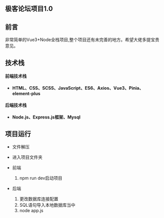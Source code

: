 ## 极客论坛项目1.0

## 前言

非常简单的Vue3+Node全栈项目,整个项目还有未完善的地方。希望大佬多提宝贵意见。

## 技术栈

#### 前端技术栈

-  **HTML、CSS、SCSS、JavaScript、ES6、Axios、Vue3、Pinia、element-plus**

#### 后端技术栈

- **Node.js、Express.js框架、Mysql**

## 项目运行

- 文件解压

- 进入项目文件夹

- 前端

  1. npm run dev启动项目

- 后端

  1. 更改数据库连接配置
  2. SQL语句导入本地数据库当中
  3. node app.js

  
